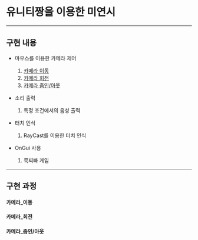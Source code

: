 # 유니티짱을 이용한 미연시 
------------
## 구현 내용
* 마우스를 이용한 카메라 제어
  1. [카메라 이동](#카메라_이동 )
  2. [카메라 회전](#카메라_회전)
  3. [카메라 줌인/아웃](#카메라_줌인/아웃)

* 소리 출력
  1. 특정 조건에서의 음성 출력

* 터치 인식
  1. RayCast를 이용한 터치 인식

 * OnGui 사용
   1. 묵찌빠 게임
-------------
## 구현 과정
#### 카메라_이동 
#### 카메라_회전
#### 카메라_줌인/아웃
